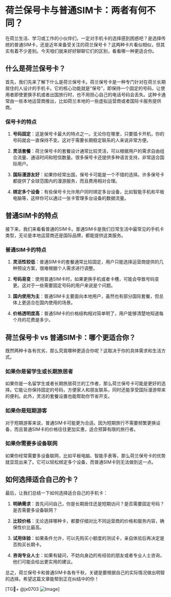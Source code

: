 # 荷兰保号卡与普通SIM卡：两者有何不同？

在荷兰生活、学习或工作的小伙伴们，一定对手机卡的选择感到困惑吧？是选择传统的普通SIM卡，还是近年来备受关注的荷兰保号卡？这两种卡片看似相似，但其实有着不少差别。今天咱们就来好好聊聊它们的区别，看看哪一种更适合你。

## 什么是荷兰保号卡？

首先，我们先来了解下什么是荷兰保号卡。荷兰保号卡是一种专门针对在荷兰长期居住的人设计的手机卡。它的核心功能就是“保号”，即保持一个固定的号码，让使用者即使更换手机或者出国旅行时，也不用担心自己的电话号码会丢失。这种卡通常由一些本地运营商推出，比如荷兰本地的一些虚拟运营商或者国际卡服务提供商。

### 保号卡的特点

1. **号码固定**：这是保号卡最大的特点之一。无论你在哪里，只要插卡开机，你的号码就会一直保持不变。这对于需要长期稳定联系的人来说非常方便。
   
2. **灵活套餐**：荷兰保号卡的套餐设计通常比较灵活，可以根据用户的需求自由组合流量、通话时间和短信数量。很多保号卡还提供多种语言支持，非常适合国际用户。

3. **国际漫游友好**：如果你经常出国，保号卡可能是一个不错的选择。许多保号卡都提供了全球范围内的漫游服务，而且费用相对合理。

4. **绑定多个设备**：有些保号卡允许用户同时绑定多台设备，比如智能手机和平板电脑等，这样你可以通过一张卡管理多台设备的数据流量。

## 普通SIM卡的特点

接下来，我们来看看普通的SIM卡。普通SIM卡是我们日常生活中最常见的手机卡类型，无论是本地运营商还是国际品牌，都能提供这类服务。

### 普通SIM卡的特点

1. **灵活性较低**：普通SIM卡的套餐通常比较固定，用户只能选择运营商提供的几种预设方案，很难根据个人需求进行调整。

2. **号码易变**：使用普通SIM卡时，如果更换手机或者卡槽，可能会导致号码变更。这对于一些需要固定号码的用户来说是个问题。

3. **国内使用为主**：普通SIM卡主要面向本地用户，虽然也有部分国际套餐，但总体上更适合在国内使用的场景。

4. **价格透明度高**：普通SIM卡的价格结构相对简单明了，用户能够清楚地知道每个月的花费是多少。

## 荷兰保号卡 vs 普通SIM卡：哪个更适合你？

既然两种卡各有优劣，那么究竟哪种更适合你呢？这取决于你的具体需求和生活方式。

### 如果你是留学生或长期旅居者

如果你是一名留学生或者长期旅居荷兰的工作者，那么荷兰保号卡可能是更好的选择。它能让你保持固定的号码，方便家人和朋友联系，同时还能享受国际漫游带来的便利。此外，灵活的套餐设置也能帮助你节省开支。

### 如果你是短期游客

对于短期游客来说，普通SIM卡可能更为合适。因为短期旅行不需要频繁更换设备，而且普通SIM卡的价格往往更加实惠，适合预算有限的旅行者。

### 如果你需要多设备联网

如果你经常需要多设备联网，比如平板电脑、智能手表等，那么荷兰保号卡的优势就显现出来了。它可以轻松绑定多个设备，而普通SIM卡则无法做到这一点。

## 如何选择适合自己的卡？

最后，让我们总结一下如何选择适合自己的手机卡：

1. **明确需求**：首先问问自己，你是长期居住还是短期访问？是否需要固定号码？是否需要多设备联网？

2. **比较价格**：无论选择哪种卡，都要仔细对比不同运营商的价格和服务内容，确保性价比最高。

3. **试用体验**：如果条件允许，可以先购买小额度的测试卡，亲自体验后再决定是否购买长期卡。

4. **咨询专业人士**：如果有疑问，不妨向身边的有经验的朋友或者专业人士咨询，他们可能会给出更实用的建议。

总之，荷兰保号卡和普通SIM卡各有千秋，关键是要根据自己的实际情况做出明智的选择。希望这篇文章能帮到正在纠结中的你！

[TG💪+ @jx0703 ![Image](https://github.com/user-attachments/assets/dbca1d08-cadb-493c-b0ec-ad6f7a83f270)]